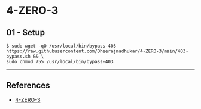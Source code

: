 # 4-ZERO-3

## 01 - Setup

```
$ sudo wget -qO /usr/local/bin/bypass-403 https://raw.githubusercontent.com/Dheerajmadhukar/4-ZERO-3/main/403-bypass.sh && \
sudo chmod 755 /usr/local/bin/bypass-403
```


---
## References

- [4-ZERO-3](https://github.com/Dheerajmadhukar/4-ZERO-3)